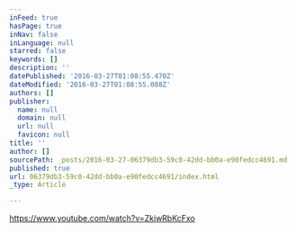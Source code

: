 ```yaml
---
inFeed: true
hasPage: true
inNav: false
inLanguage: null
starred: false
keywords: []
description: ''
datePublished: '2016-03-27T01:08:55.470Z'
dateModified: '2016-03-27T01:08:55.088Z'
authors: []
publisher:
  name: null
  domain: null
  url: null
  favicon: null
title: ''
author: []
sourcePath: _posts/2016-03-27-06379db3-59c0-42dd-bb0a-e90fedcc4691.md
published: true
url: 06379db3-59c0-42dd-bb0a-e90fedcc4691/index.html
_type: Article

---
```

https://www.youtube.com/watch?v=ZkiwRbKcFxo